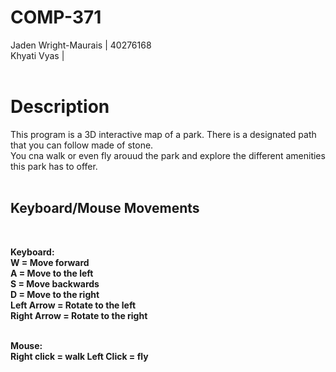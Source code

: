 # COMP-371

Jaden Wright-Maurais | 40276168 <br>
Khyati Vyas | <br><br>

<h1>Description</h1>
This program is a 3D interactive map of a park. There is a designated path that you can follow made of stone.<br>
You cna walk or even fly arouud the park and explore the different amenities this park has to offer.<br><br>

<h2>Keyboard/Mouse Movements</h2><br>

<b>Keyboard:<b><br>
W = Move forward<br>
A = Move to the left<br>
S = Move backwards<br>
D = Move to the right<br>
Left Arrow = Rotate to the left<br>
Right Arrow = Rotate to the right<br><br>

Mouse: <br>
Right click = walk
Left Click = fly





